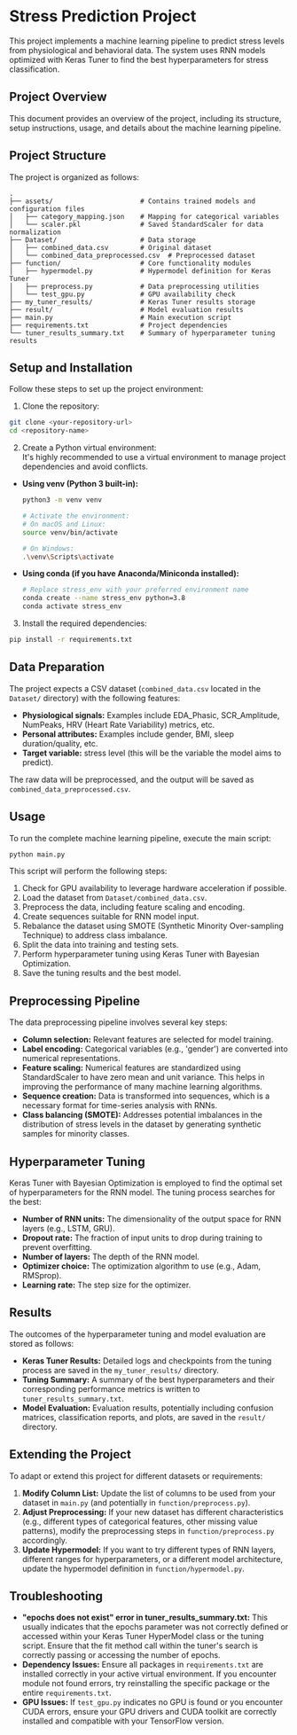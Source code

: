 # **Stress Prediction Project**

This project implements a machine learning pipeline to predict stress levels from physiological and behavioral data. The system uses RNN models optimized with Keras Tuner to find the best hyperparameters for stress classification.

## **Project Overview**

This document provides an overview of the project, including its structure, setup instructions, usage, and details about the machine learning pipeline.

## **Project Structure**

The project is organized as follows:

```
.  
├── assets/                      # Contains trained models and configuration files  
│   ├── category_mapping.json    # Mapping for categorical variables  
│   └── scaler.pkl               # Saved StandardScaler for data normalization  
├── Dataset/                     # Data storage  
│   ├── combined_data.csv        # Original dataset  
│   └── combined_data_preprocessed.csv  # Preprocessed dataset  
├── function/                    # Core functionality modules  
│   ├── hypermodel.py            # Hypermodel definition for Keras Tuner  
│   ├── preprocess.py            # Data preprocessing utilities  
│   └── test_gpu.py              # GPU availability check  
├── my_tuner_results/            # Keras Tuner results storage  
├── result/                      # Model evaluation results  
├── main.py                      # Main execution script  
├── requirements.txt             # Project dependencies  
└── tuner_results_summary.txt    # Summary of hyperparameter tuning results
```

## **Setup and Installation**

Follow these steps to set up the project environment:

1. Clone the repository:  
  ```bash
  git clone <your-repository-url>  
  cd <repository-name>
  ```

2. Create a Python virtual environment:  
  It's highly recommended to use a virtual environment to manage project dependencies and avoid conflicts.  
  * **Using venv (Python 3 built-in):**  
    ```bash
    python3 -m venv venv

    # Activate the environment:  
    # On macOS and Linux:  
    source venv/bin/activate

    # On Windows:  
    .\venv\Scripts\activate
    ```

  * **Using conda (if you have Anaconda/Miniconda installed):**  
    ```bash
    # Replace stress_env with your preferred environment name
    conda create --name stress_env python=3.8  
    conda activate stress_env
    ```

3. Install the required dependencies:  
  ```bash
  pip install -r requirements.txt
  ```

## **Data Preparation**

The project expects a CSV dataset (`combined_data.csv` located in the `Dataset/` directory) with the following features:

* **Physiological signals:** Examples include EDA_Phasic, SCR_Amplitude, NumPeaks, HRV (Heart Rate Variability) metrics, etc.  
* **Personal attributes:** Examples include gender, BMI, sleep duration/quality, etc.  
* **Target variable:** stress level (this will be the variable the model aims to predict).

The raw data will be preprocessed, and the output will be saved as `combined_data_preprocessed.csv`.

## **Usage**

To run the complete machine learning pipeline, execute the main script:

```bash
python main.py
```

This script will perform the following steps:

1. Check for GPU availability to leverage hardware acceleration if possible.  
2. Load the dataset from `Dataset/combined_data.csv`.  
3. Preprocess the data, including feature scaling and encoding.  
4. Create sequences suitable for RNN model input.  
5. Rebalance the dataset using SMOTE (Synthetic Minority Over-sampling Technique) to address class imbalance.  
6. Split the data into training and testing sets.  
7. Perform hyperparameter tuning using Keras Tuner with Bayesian Optimization.  
8. Save the tuning results and the best model.

## **Preprocessing Pipeline**

The data preprocessing pipeline involves several key steps:

* **Column selection:** Relevant features are selected for model training.  
* **Label encoding:** Categorical variables (e.g., 'gender') are converted into numerical representations.  
* **Feature scaling:** Numerical features are standardized using StandardScaler to have zero mean and unit variance. This helps in improving the performance of many machine learning algorithms.  
* **Sequence creation:** Data is transformed into sequences, which is a necessary format for time-series analysis with RNNs.  
* **Class balancing (SMOTE):** Addresses potential imbalances in the distribution of stress levels in the dataset by generating synthetic samples for minority classes.

## **Hyperparameter Tuning**

Keras Tuner with Bayesian Optimization is employed to find the optimal set of hyperparameters for the RNN model. The tuning process searches for the best:

* **Number of RNN units:** The dimensionality of the output space for RNN layers (e.g., LSTM, GRU).  
* **Dropout rate:** The fraction of input units to drop during training to prevent overfitting.  
* **Number of layers:** The depth of the RNN model.  
* **Optimizer choice:** The optimization algorithm to use (e.g., Adam, RMSprop).  
* **Learning rate:** The step size for the optimizer.

## **Results**

The outcomes of the hyperparameter tuning and model evaluation are stored as follows:

* **Keras Tuner Results:** Detailed logs and checkpoints from the tuning process are saved in the `my_tuner_results/` directory.  
* **Tuning Summary:** A summary of the best hyperparameters and their corresponding performance metrics is written to `tuner_results_summary.txt`.  
* **Model Evaluation:** Evaluation results, potentially including confusion matrices, classification reports, and plots, are saved in the `result/` directory.

## **Extending the Project**

To adapt or extend this project for different datasets or requirements:

1. **Modify Column List:** Update the list of columns to be used from your dataset in `main.py` (and potentially in `function/preprocess.py`).  
2. **Adjust Preprocessing:** If your new dataset has different characteristics (e.g., different types of categorical features, other missing value patterns), modify the preprocessing steps in `function/preprocess.py` accordingly.  
3. **Update Hypermodel:** If you want to try different types of RNN layers, different ranges for hyperparameters, or a different model architecture, update the hypermodel definition in `function/hypermodel.py`.

## **Troubleshooting**

* **"epochs does not exist" error in tuner_results_summary.txt:** This usually indicates that the epochs parameter was not correctly defined or accessed within your Keras Tuner HyperModel class or the tuning script. Ensure that the fit method call within the tuner's search is correctly passing or accessing the number of epochs.  
* **Dependency Issues:** Ensure all packages in `requirements.txt` are installed correctly in your active virtual environment. If you encounter module not found errors, try reinstalling the specific package or the entire `requirements.txt`.  
* **GPU Issues:** If `test_gpu.py` indicates no GPU is found or you encounter CUDA errors, ensure your GPU drivers and CUDA toolkit are correctly installed and compatible with your TensorFlow version.
